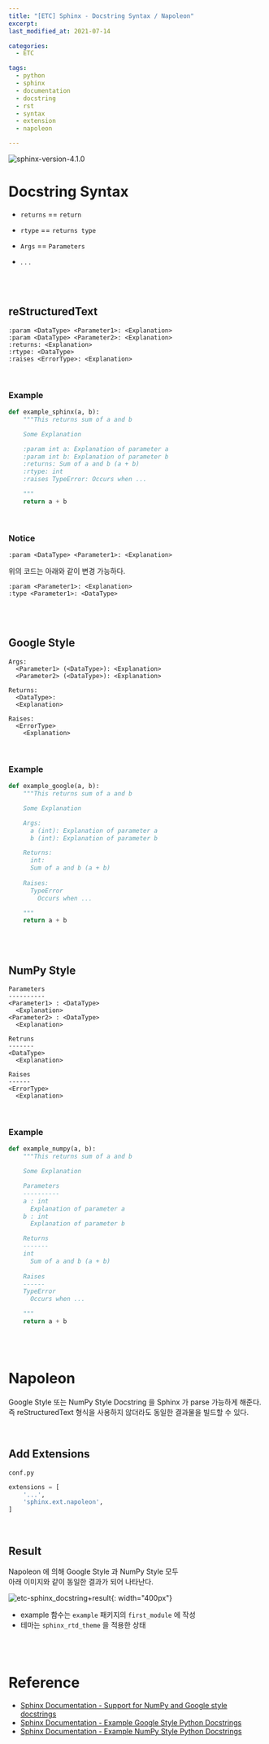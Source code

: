 ```yaml
---
title: "[ETC] Sphinx - Docstring Syntax / Napoleon"
excerpt: 
last_modified_at: 2021-07-14

categories:
  - ETC

tags:
  - python
  - sphinx
  - documentation
  - docstring
  - rst
  - syntax
  - extension
  - napoleon

---
```


![sphinx-version-4.1.0](https://img.shields.io/badge/Sphinx-v4.1.0-lightgreen.svg)

# Docstring Syntax

- `returns` \=\= `return`

- `rtype` \=\= `returns type`

- `Args` \=\= `Parameters`

- . . .

<br><br>

## reStructuredText

```
:param <DataType> <Parameter1>: <Explanation>
:param <DataType> <Parameter2>: <Explanation>
:returns: <Explanation>
:rtype: <DataType>
:raises <ErrorType>: <Explanation>
```

<br>

### Example

```python
def example_sphinx(a, b):
    """This returns sum of a and b

    Some Explanation

    :param int a: Explanation of parameter a
    :param int b: Explanation of parameter b
    :returns: Sum of a and b (a + b)
    :rtype: int
    :raises TypeError: Occurs when ...

    """
    return a + b
```

<br>

### Notice

```
:param <DataType> <Parameter1>: <Explanation>
```

위의 코드는 아래와 같이 변경 가능하다.

```
:param <Parameter1>: <Explanation>
:type <Parameter1>: <DataType>
```

<br><br>

## Google Style

```
Args:
  <Parameter1> (<DataType>): <Explanation>
  <Parameter2> (<DataType>): <Explanation>

Returns:
  <DataType>:
  <Explanation>
  
Raises:
  <ErrorType>
    <Explanation>
```

<br>

### Example

```python
def example_google(a, b):
    """This returns sum of a and b

    Some Explanation

    Args:
      a (int): Explanation of parameter a
      b (int): Explanation of parameter b

    Returns:
      int:
      Sum of a and b (a + b)
      
    Raises:
      TypeError
        Occurs when ...

    """
    return a + b
```

<br><br>

## NumPy Style

```
Parameters
----------
<Parameter1> : <DataType>
  <Explanation>
<Parameter2> : <DataType>
  <Explanation>
  
Retruns
-------
<DataType>
  <Explanation>
  
Raises
------
<ErrorType>
  <Explanation>
```

<br>

### Example

```python
def example_numpy(a, b):
    """This returns sum of a and b

    Some Explanation

    Parameters
    ----------
    a : int
      Explanation of parameter a
    b : int
      Explanation of parameter b

    Returns
    -------
    int
      Sum of a and b (a + b)
      
    Raises
    ------
    TypeError
      Occurs when ...

    """
    return a + b
```

<br><br>

# Napoleon

Google Style 또는 NumPy Style Docstring 을 Sphinx 가 parse 가능하게 해준다.  
즉 reStructuredText 형식을 사용하지 않더라도 동일한 결과물을 빌드할 수 있다.  

<br>

## Add Extensions

`conf.py`

```python
extensions = [
    '...',
    'sphinx.ext.napoleon',
]
```

<br>

## Result

Napoleon 에 의해 Google Style 과 NumPy Style 모두  
아래 이미지와 같이 동일한 결과가 되어 나타난다.  

![etc-sphinx_docstring+result](https://github.com/DevBruce/DevBruce.github.io/blob/master/_posts/ETC/images/etc-04-sphinx_docstring+result.png?raw=true){: width="400px"}  

- example 함수는 `example` 패키지의 `first_module` 에 작성  
- 테마는 `sphinx_rtd_theme` 을 적용한 상태  

<br><br>

# Reference

- [Sphinx Documentation - Support for NumPy and Google style docstrings](https://www.sphinx-doc.org/en/master/usage/extensions/napoleon.html)
- [Sphinx Documentation - Example Google Style Python Docstrings](https://www.sphinx-doc.org/en/master/usage/extensions/example_google.html)
- [Sphinx Documentation - Example NumPy Style Python Docstrings](https://www.sphinx-doc.org/en/master/usage/extensions/example_numpy.html)
